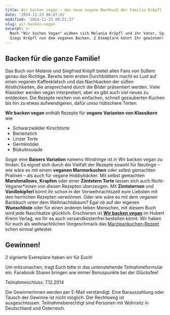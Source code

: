 ```yaml
---
title: Wir backen vegan – das neue vegane Backbuch der Familie Kröpfl
date: '2014-11-23 06:07:41'
modified: '2014-11-23 09:51:37'
slug: wir-backen-vegan
excerpt: >-
  Nach "Wir kochen Vegan" widmen sich Melanie Kröpfl und ihr Vater, Spitzenkoch
  Siegi Kröpfl nun dem veganen Backen. 2 Exemplare könnt Ihr gewinnen!
---
```


## Backen für die ganze Familie!

Das Buch von Melanie und Siegfried Kröpfl bietet allen Fans von Süßem genau das Richtige. Bereits beim ersten Durchblättern macht es Lust auf einen veganen Kaffeeklatsch und das Nachbacken der süßen Köstlichkeiten, die ansprechend durch die Bilder präsentiert werden. Viele Klassiker werden vegan interpretiert, aber es gibt auch viel neues zu entdecken. Die Rezepte reichen von einfachen, schnell gezauberten Kuchen bis hin zu etwas aufwendigeren, dafür umso hübschere Torten.

**Wir backen vegan** enthält Rezepte für **vegane Varianten von Klassikern** wie

*   Schwarzwälder Kirschtorte
*   Bienenstich
*   Linzer Torte
*   Germknödel
*   Biskuitroulade

Sogar eine **Baisers Variation** namens Windringe ist in Wir backen vegan zu finden. Es eignet sich durch die Vielfalt der Rezepte sowohl für Neulinge – wie wäre es mit einem **veganen Marmorkuchen** oder selbst gemachten Pralinen – als auch für vegane Hobbybäcker. Mit selbst gemachten **Marshmallows**, **Krapfen** oder einer **Zimtstern Torte** lassen sich auch Nicht-Veganer\*innen von diesen Rezepten überzeugen. Mit **Zimtsternen** und **Vanillekipferl** könnt ihr schon in der Vorweihnachtszeit eure Liebsten mit den herrlichen Rezepten verwöhnen. Oder wie wäre es mit dem veganen Backbuch unter dem Weihnachtsbaum? Egal ob auf der eigenen **Wunschliste** oder für einen anderen lieben Menschen, mit diesem Buch wird jede Naschkatze glücklich. Erschienen ist [**Wir backen vegan**](http://www.hubertkrenn.at/kulinarik/wir-backen-vegan) im Hubert Krenn Verlag, wo Ihr es auch versandkostenfrei bestellen könnt. Wir haben für euch als weihnachtlichen Vorgeschmack das [Marzipankuchen-Rezept](www.veganblatt.com/marzipankuchen-wir-backen-vegan) schon einmal getestet.

## Gewinnen!

2 signierte Exemplare haben wir für Euch!

Um mitzumachen, tragt Euch bitte in das untenstehende Teilnahmeformular ein. Facebook Shares bringen wie immer Bonuspunkte bei der Glücksfee!

Teilnahmeschluss: 7.12.2014

Die GewinnerInnen werden per E-Mail verständigt. Eine Barauszahlung oder Tausch der Gewinne ist nicht möglich. Der Rechtsweg ist ausgeschlossen. Teilnahmeberechtigt sind Personen mit Wohnsitz in Deutschland und Österreich.
